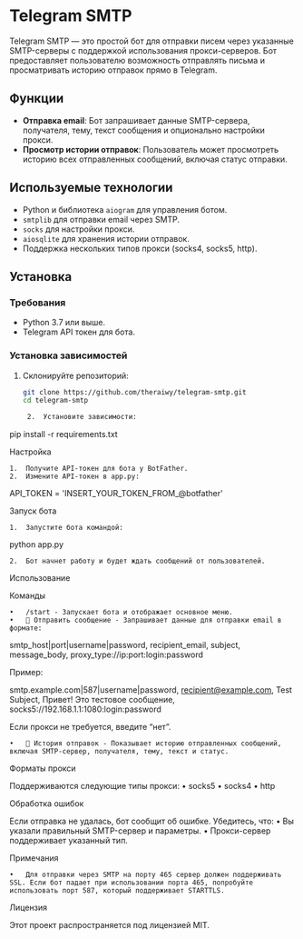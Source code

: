 # Telegram SMTP

Telegram SMTP — это простой бот для отправки писем через указанные SMTP-серверы с поддержкой использования прокси-серверов. Бот предоставляет пользователю возможность отправлять письма и просматривать историю отправок прямо в Telegram.

## Функции

- **Отправка email**: Бот запрашивает данные SMTP-сервера, получателя, тему, текст сообщения и опционально настройки прокси.
- **Просмотр истории отправок**: Пользователь может просмотреть историю всех отправленных сообщений, включая статус отправки.

## Используемые технологии

- Python и библиотека `aiogram` для управления ботом.
- `smtplib` для отправки email через SMTP.
- `socks` для настройки прокси.
- `aiosqlite` для хранения истории отправок.
- Поддержка нескольких типов прокси (socks4, socks5, http).

## Установка

### Требования

- Python 3.7 или выше.
- Telegram API токен для бота.

### Установка зависимостей

1. Склонируйте репозиторий:

   ```bash
   git clone https://github.com/theraiwy/telegram-smtp.git
   cd telegram-smtp

	2.	Установите зависимости:

pip install -r requirements.txt



Настройка

	1.	Получите API-токен для бота у BotFather.
	2.	Измените API-токен в app.py:

API_TOKEN = 'INSERT_YOUR_TOKEN_FROM_@botfather'



Запуск бота

	1.	Запустите бота командой:

python app.py


	2.	Бот начнет работу и будет ждать сообщений от пользователей.

Использование

Команды

	•	/start - Запускает бота и отображает основное меню.
	•	📝 Отправить сообщение - Запрашивает данные для отправки email в формате:

smtp_host|port|username|password, recipient_email, subject, message_body, proxy_type://ip:port:login:password

Пример:

smtp.example.com|587|username|password, recipient@example.com, Test Subject, Привет! Это тестовое сообщение, socks5://192.168.1.1:1080:login:password

Если прокси не требуется, введите “нет”.

	•	📜 История отправок - Показывает историю отправленных сообщений, включая SMTP-сервер, получателя, тему, текст и статус.

Форматы прокси

Поддерживаются следующие типы прокси:
	•	socks5
	•	socks4
	•	http

Обработка ошибок

Если отправка не удалась, бот сообщит об ошибке. Убедитесь, что:
	•	Вы указали правильный SMTP-сервер и параметры.
	•	Прокси-сервер поддерживает указанный тип.

Примечания

	•	Для отправки через SMTP на порту 465 сервер должен поддерживать SSL. Если бот падает при использовании порта 465, попробуйте использовать порт 587, который поддерживает STARTTLS.

Лицензия

Этот проект распространяется под лицензией MIT.

